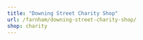 ```yaml
---
title: "Downing Street Charity Shop"
url: /farnham/downing-street-charity-shop/
shop: charity
---
```

